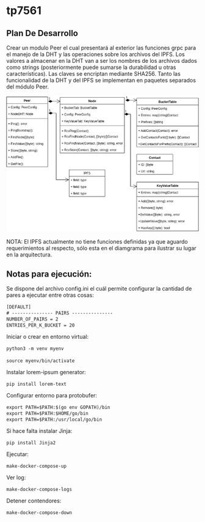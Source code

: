 # tp7561

## Plan De Desarrollo

Crear un modulo Peer el cual presentará al exterior las funciones grpc para el manejo de la DHT y las operaciones sobre los archivos del IPFS. 
Los valores a almacenar en la DHT van a ser los nombres de los archivos dados como strings (posteriormente puede sumarse la durabilidad u otras características).
Las claves se encriptan mediante SHA256.
Tanto las funcionalidad de la DHT y del IPFS se implementan en paquetes separados del módulo Peer.

![Diagrama De Clases Peer](./docs/DiagramaDeClasesPeer.png)

NOTA: El IPFS actualmente no tiene funciones definidas ya que aguardo requerimientos al respecto, sólo esta en el diamgrama para ilustrar su lugar en la arquitectura.



## Notas para ejecución:

Se dispone del archivo config.ini el cuál permite configurar la cantidad de pares a ejecutar entre otras cosas:

```
[DEFAULT]
# --------------- PAIRS ---------------
NUMBER_OF_PAIRS = 2
ENTRIES_PER_K_BUCKET = 20
```
Iniciar o crear en entorno virtual:
```
python3 -m venv myenv

source myenv/bin/activate

```
Instalar lorem-ipsum generator:
```
pip install lorem-text
```
Configurar entorno para protobufer:
```
export PATH=$PATH:$(go env GOPATH)/bin
export PATH=$PATH:$HOME/go/bin
export PATH=$PATH:/usr/local/go/bin
```
Si hace falta instalar Jinja:
```
pip install Jinja2
```
Ejecutar:
```
make-docker-compose-up
```
Ver log:
```
make-docker-compose-logs
```
Detener contendores:
```
make-docker-compose-down
```